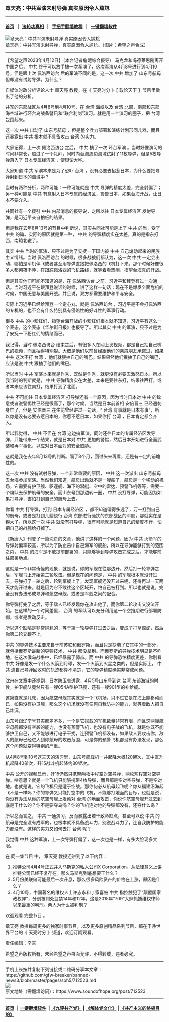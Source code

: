 ### 章天亮：中共军演未射导弹 真实原因令人尴尬
------------------------

#### [首页](https://github.com/gfw-breaker/banned-news3/blob/master/README.md) &nbsp;&nbsp;|&nbsp;&nbsp; [法轮功真相](https://github.com/begood0513/basic/blob/master/README.md)  &nbsp;&nbsp;|&nbsp;&nbsp; [手把手翻墙教程](https://github.com/gfw-breaker/guides/wiki)  &nbsp;&nbsp;|&nbsp;&nbsp; [一键翻墙软件](https://github.com/gfw-breaker/nogfw/blob/master/README.md)  



<div><img alt="章天亮：中共军演未射导弹 真实原因令人尴尬" src="https://img.soundofhope.org/2023-04/1681313251204.jpg"/>
<br/><figcaption class="caption">
 章天亮：中共军演未射导弹，真实原因令人尴尬。（图片：希望之声合成）
</figcaption></div><hr/>


<div><div class="Content__Wrapper sc-1bvya0-0 elmmKw article_body" data-checkusr="" itemprop="articleBody">
 <div id="post_place_1">
 </div>
 <p class="meta-top">
  <span class="meta">
   【希望之声2023年4月12日】（本台记者詹妮综合报导）
  </span>
  马克龙和冯德莱恩刚离开中国之后，
  <ok href="/term/1059">
   中共
  </ok>
  终于可以放手搞一次军演了，这次军演从4月8号进行到4月10号，但是跟上次
  <ok href="/term/719129">
   佩洛西访台
  </ok>
  后的军演不同的是，这一次
  <ok href="/term/1059">
   中共
  </ok>
  增加了
  <ok href="/term/711308">
   山东号航母
  </ok>
  但却没有试射导弹。为什么？
 </p>
 <p>
  自媒体时政分析评论人士
  <ok href="/term/974">
   章天亮
  </ok>
  教授，在《
  <ok href="/term/8908">
   天亮时分
  </ok>
  》【
  <ok href="/term/8909">
   政论天下
  </ok>
  】节目里做出了他的分析。
 </p>
 <p>
  共军的东部战区从4月8号到4月10号，在
  <ok href="/term/551150">
   台湾
  </ok>
  海峡以及
  <ok href="/term/551150">
   台湾
  </ok>
  北部、南部和东部海空域进行环台岛战备警讯和“联合利剑”演习。就是用一个演习的圈子，把
  <ok href="/term/551150">
   台湾
  </ok>
  包围起来。
 </p>
 <p>
  这一次
  <ok href="/term/1059">
   中共
  </ok>
  出动了
  <ok href="/term/711308">
   山东号航母
  </ok>
  ，但是整个兵力部署和演练计划形同儿戏，而且还暴露出
  <ok href="/term/1059">
   中共
  </ok>
  根本就不具备攻击
  <ok href="/term/551150">
   台湾
  </ok>
  的实力。
 </p>
 <p>
  大家记得，上一次
  <ok href="/term/719129">
   佩洛西访台
  </ok>
  之后，
  <ok href="/term/1059">
   中共
  </ok>
  搞了一次
  <ok href="/term/768857">
   环台军演
  </ok>
  。当时好像演习的时间非常长，超过了一个礼拜，同时向台海周边海域试射了11枚导弹，但是5枚导弹落入了
  <ok href="/term/49708">
   日本专属经济区
  </ok>
  ，使舆论大哗。
 </p>
 <p>
  大家知道
  <ok href="/term/1059">
   中共
  </ok>
  军演本来是为了恐吓
  <ok href="/term/551150">
   台湾
  </ok>
  ，没有必要去招惹日本，为什么要把导弹射到日本的海域中？
 </p>
 <p>
  当时有两种分析，两种可能：一种可能就是
  <ok href="/term/1059">
   中共
  </ok>
  导弹的精度太差，完全射偏了；另一种可能是
  <ok href="/term/1059">
   中共
  </ok>
  有意射入日本专属的经济区，警告日本，如果台海开战，让日本不要介入。
 </p>
 <p>
  共同社有一个援引
  <ok href="/term/1059">
   中共
  </ok>
  内部消息的报导说，之所以往
  <ok href="/term/49708">
   日本专属经济区
  </ok>
  发射导弹，是习近平亲自拍板的结果。
 </p>
 <p>
  但是我在去年8月13号的节目中判断说，其实共同社可能是上了
  <ok href="/term/1059">
   中共
  </ok>
  的当，受了
  <ok href="/term/1059">
   中共
  </ok>
  的骗。实际的原因就是第一种，
  <ok href="/term/1059">
   中共
  </ok>
  的导弹精度实在太差，真的是指东打西，南辕北辙了。
 </p>
 <p>
  其实
  <ok href="/term/1059">
   中共
  </ok>
  当时的军演，只不过是为了安抚一下国内被
  <ok href="/term/1059">
   中共
  </ok>
  自己煽动起来的民族主义情绪。当时
  <ok href="/term/719129">
   佩洛西访台
  </ok>
  的时候，很多战狼们都认为，这一次
  <ok href="/term/1059">
   中共
  </ok>
  一定会出动，哪怕是军机伴飞或者甚至用导弹直接把佩洛西的飞机打下来。那个时候好像很多人都彻夜不睡，在跟踪佩洛西的飞机路线，就等着看热闹，指望台海真的开战。
 </p>
 <p>
  但是其实他们可能不知道的是，在
  <ok href="/term/719129">
   佩洛西访台
  </ok>
  之前，习近平和拜登有过一次通话。当时习近平在跟拜登说话的时候，讲了这样一句话：现在不是爆发全面危机的时候，中国无意与美国开战。并且说，双方都需要维护和平与安全。
 </p>
 <p>
  实际上习近平已经给拜登一个定心丸，就是
  <ok href="/term/719129">
   佩洛西访台
  </ok>
  ，习近平是不会打佩洛西的专机的，也不会有什么特别具有侵略性的好斗性的军事行动。
 </p>
 <p>
  很多
  <ok href="/term/1059">
   中共
  </ok>
  的小粉红们，指望台海开战的小粉红们根本就不知道，习近平有这么一个表态，这个表态《华尔街日报》也报导了。所以其实
  <ok href="/term/1059">
   中共
  </ok>
  的军演，只不过是为了安抚一下粉红们的情绪而已。
 </p>
 <p>
  我记得，当时
  <ok href="/term/719129">
   佩洛西访台
  </ok>
  结束之后，有很多人在网上发视频，都是自己抽自己嘴巴的视频，而且抽得特别狠。大概是他们以前曾经跟他们的亲戚朋友承诺过，如果
  <ok href="/term/1059">
   中共
  </ok>
  这次不打
  <ok href="/term/551150">
   台湾
  </ok>
  ，他们就狠抽自己的嘴巴。结果果然他们狠抽了自己的嘴巴，应该是说
  <ok href="/term/1059">
   中共
  </ok>
  狠抽了他们的嘴巴。
 </p>
 <p>
  所以当时
  <ok href="/term/1059">
   中共
  </ok>
  军演本来就是作秀，既然是作秀，就更没有必要去激怒日本。所以我当时的判断就是，
  <ok href="/term/1059">
   中共
  </ok>
  导弹精度实在太差，本来是要往东打，结果往西打，或者本来应该往南打，结果打到了北面。
 </p>
 <p>
  <ok href="/term/1059">
   中共
  </ok>
  不可能往
  <ok href="/term/49708">
   日本专属经济区
  </ok>
  打导弹还有一个原因，因为当时日本对
  <ok href="/term/1059">
   中共
  </ok>
  的敌意或者说警惕性已经是很高了，那个时候，当然是日本前首相
  <ok href="/term/11811">
   安倍晋三
  </ok>
  已经遇刺身亡了，但是
  <ok href="/term/11811">
   安倍晋三
  </ok>
  在生前曾经讲过一句话，“
  <ok href="/term/551150">
   台湾
  </ok>
  有事就是日本有事”，所以你是没有必要去惹日本的，你惹不惹日本，如果你打
  <ok href="/term/551150">
   台湾
  </ok>
  ，日本肯定都会介入。
 </p>
 <p>
  所以我觉得，
  <ok href="/term/1059">
   中共
  </ok>
  不但在
  <ok href="/term/551150">
   台湾
  </ok>
  这边搞军演，同时还往日本的专属经济区发导弹，只能带来一个结果，就是日本对
  <ok href="/term/1059">
   中共
  </ok>
  更加的警惕，然后日本开始进行全面武装和再军事化，以应对日本面对的安全威胁。
 </p>
 <p>
  这就是我在去年8月13号的判断。隔了8个月，回过头来再看，还是有一定的前瞻性的。
 </p>
 <p>
  这一次
  <ok href="/term/1059">
   中共
  </ok>
  没有试射导弹，一个非常重要的原因，
  <ok href="/term/1059">
   中共
  </ok>
  这一次派出
  <ok href="/term/711308">
   山东号航母
  </ok>
  去台海参加军演。当然我们知道，航母出动就不是一艘船了，航母是一个移动的机场，它需要有护卫舰、驱逐舰、海下的潜艇、空中的雷达、预警飞机等等，需要一个编队去保护航母的安全。而山东号到那边转一圈，
  <ok href="/term/1059">
   中共
  </ok>
  没打导弹，可能因为如果打导弹，害怕打到自己的航母上去。
 </p>
 <p>
  你看
  <ok href="/term/1059">
   中共
  </ok>
  打导弹，打到
  <ok href="/term/49708">
   日本专属经济区
  </ok>
  ，都不知道偏得多远了，万一打到自己的航母，或者是打到几艘绕行
  <ok href="/term/551150">
   台湾
  </ok>
  东部进行骚扰的东部战区的军舰，那就实在是糗大了。所以这一次
  <ok href="/term/1059">
   中共
  </ok>
  就没有打导弹，很有可能就是知道自己的精度不行，怕把自己的战舰给打掉了。
 </p>
 <p>
  《新唐人》刊登了一篇沈舟的文章，他讲了这样的一个问题，因为
  <ok href="/term/1059">
   中共
  </ok>
  火箭军的导弹射偏率较高，所以为了防止击中自己海军的舰船，所以在导弹能够打到的范围之内，
  <ok href="/term/1059">
   中共
  </ok>
  的海军是不敢提前部署的，只能够等到导弹攻击完成之后，才能够前往部署地点。
 </p>
 <p>
  这就是一个非常奇怪的现象，就是说，你的军舰在往那边开，然后打一轮导弹之后，军舰马上开始第二轮攻击。但是现在的问题是，
  <ok href="/term/1059">
   中共
  </ok>
  的军舰根本就没开过去，导弹打了一轮之后，轮到军舰上了，发现军舰还没开过来呢，还得再过一天两天才能开过来。就是因为它不敢往这个区域开，怕自己被打到。所以也就是说，完全没有办法形成导弹和航空母舰，或者是军舰之间的配合。
 </p>
 <p>
  你导弹打完了之后，等于敌人已经发现你在攻击他了，而你第二轮攻击又没法开始。在这样的一个时间差里，
  <ok href="/term/551150">
   台湾
  </ok>
  的军队可以充分利用这一个空挡期进行部署防御，或者是发动反击。
 </p>
 <p>
  所以这个缺陷是非常尴尬的，等于第一轮导弹打过去之后，变成了打草惊蛇，然后你第二轮又跟不上。
 </p>
 <p>
  <ok href="/term/1059">
   中共
  </ok>
  的导弹技术主要来自于前苏联和俄罗斯，而且只是抄袭了它其中的一部分，就包括俄罗斯最新的导弹技术，
  <ok href="/term/1059">
   中共
  </ok>
  都没拿到。而俄罗斯的导弹技术明显是不咋地，在这次俄乌战争中，已经暴露了弱点。而
  <ok href="/term/1059">
   中共
  </ok>
  的导弹恐怕精度更差，你别看
  <ok href="/term/1059">
   中共
  </ok>
  好像是发一个什么火箭到月球，发一个火箭到火星之类的，但是实际上，
  <ok href="/term/1059">
   中共
  </ok>
  连自己导弹回收时的轨迹都算不清楚，它的导弹精度确实非常成问题。
 </p>
 <p>
  沈舟在文章中还提到，日本防卫省透露，4月5号山东号到达
  <ok href="/term/551150">
   台湾
  </ok>
  东部海域的时候，护卫舰队竟然只有一艘054A型护卫舰，还有一艘901型的补给舰。
 </p>
 <p>
  这简直就是儿戏，因为航空母舰其实就是一个飞机场，只不过它是在海上能移动而已，如果没有护卫舰，那么这个机场就没有任何自我防护的能力，就等着敌人把自己炸沉。
 </p>
 <p>
  山东号跟辽宁号其实都差不多，一个是它搭载的军机数量非常有限，而且这两艘航空母舰都没有空袭的能力，也没有预警飞机，也没有电子战的飞机，就是你既不能够护卫自己，又不能够进行电子干扰，连预警飞机都没有，如果敌人要攻击你，敌人的航母已经进入到你航母的攻击范围，可是你的预警飞机都没有办法发现，那么这个问题就变得特别的严重。
 </p>
 <p>
  从4月8号到10号这三天的演习里，山东号舰载机一共起降大概120架次，其中直升机起降40架次，歼15战斗机起降约80架次。
 </p>
 <p>
  <ok href="/term/1059">
   中共
  </ok>
  公开的视频显示，歼15仍然只携带两枚中程空对空导弹，两枚短程空对空导弹。啥意思？就是一个飞机只能够携带4枚导弹，而且都是空对空导弹，不是空对地。也就是说，它的飞机只是适于空战。那你何必从航母起飞呢？你从福建沿海起飞不是一样吗？你的导弹又只能打空中的飞机，不能够打地面的目标，也就是说，你没有办法从你的航空母舰上发动对
  <ok href="/term/551150">
   台湾
  </ok>
  的地面攻击，你说你航空母舰开过去到底是干什么的？你不是要夺岛吗？你的飞机连对地的导弹都没有，还夺什么岛？
 </p>
 <p>
  所以总而言之，
  <ok href="/term/1059">
   中共
  </ok>
  一通演习，反而暴露出若干致命缺点，甚至可以说
  <ok href="/term/1059">
   中共
  </ok>
  的航母是完全没有成军的，也根本就不具备战斗力，别说战斗力了，连自我防护的能力都没有。这样的实力又如何去打
  <ok href="/term/551150">
   台湾
  </ok>
  呢？
 </p>
 <p>
  我觉得
  <ok href="/term/1059">
   中共
  </ok>
  这种军演，上一次导弹打偏了，这一次也是一样，有多大脸现多大眼。
 </p>
 <p>
  在
  <ok href="https://www.ganjing.com/zh-TW/live/1fp35rit6vr69WaTCSl2Lj4Lo1hd1c">
   同一集节目
  </ok>
  中，
  <ok href="/term/974">
   章天亮
  </ok>
  教授还讲到了以下内容：
 </p>
 <ol>
  <li>
   推特公司4月4号正式并入马斯克的私人公司X Corporation，从法律意义上讲推特公司已经不复存在。那么马斯克到底想要干什么？
  </li>
  <li>
   5月份美联储可能最后一次升息，那么很多风险资产的价格在上涨，原因是什么？
  </li>
  <li>
   4月10号，中国著名的维权人士许志永和丁家喜被
   <ok href="/term/1059">
    中共
   </ok>
   指控触犯了“颠覆国家政权罪”，分别被判处监禁14年和12年。这是2015年“709”大肆抓捕维权律师以来最重的判刑。两人为什么被判刑？
  </li>
 </ol>
 <p>
  欢迎观看
  <ok href="https://www.ganjing.com/zh-TW/live/1fp35rit6vr69WaTCSl2Lj4Lo1hd1c">
   完整节目
  </ok>
  。
 </p>
 <p>
  <ok href="/term/974">
   章天亮
  </ok>
  教授每周更多的独家时事节目，以及更多原创精品系列节目，都在干净世界平台的《
  <ok href="https://www.ganjing.com/zh-TW/channel/1eiqjdnq7go5pVcjheW81Z1KD1er0c">
   天亮时分
  </ok>
  》频道，欢迎订阅观看。
 </p>
 <p class="meta-btm">
  责任编辑：辛吉
 </p>
 <p class="meta-btm">
  希望之声版权所有，未经希望之声书面允许，不得转载，违者必究。
 </p>
</div>
</div>
<hr/>
手机上长按并复制下列链接或二维码分享本文章：<br/>
https://github.com/gfw-breaker/banned-news3/blob/master/pages/soh5/712523.md <br/>
<a href='https://github.com/gfw-breaker/banned-news3/blob/master/pages/soh5/712523.md'><img src='https://github.com/gfw-breaker/banned-news3/blob/master/pages/soh5/712523.md.png'/></a> <br/>
原文地址（需翻墙访问）：https://www.soundofhope.org/post/712523


------------------------
#### [首页](https://github.com/gfw-breaker/banned-news3/blob/master/README.md) &nbsp;|&nbsp; [一键翻墙软件](https://github.com/gfw-breaker/nogfw/blob/master/README.md) &nbsp;| [《九评共产党》](https://github.com/gfw-breaker/9ping.md/blob/master/README.md#九评之一评共产党是什么) | [《解体党文化》](https://github.com/gfw-breaker/jtdwh.md/blob/master/README.md) | [《共产主义的终极目的》](https://github.com/gfw-breaker/gczydzjmd.md/blob/master/README.md)


<img src='http://gfw-breaker.win/banned-news3/pages/soh5/712523.md' width='0px' height='0px'/>